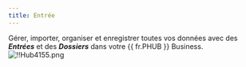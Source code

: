 ```yaml
---
title: Entrée
---
```

Gérer, importer, organiser et enregistrer toutes vos données avec des ***Entrées*** et des ***Dossiers*** dans votre {{ fr.PHUB }} Business.  
![!!Hub4155.png](https://webdevolutions.azureedge.net/docs/fr/hub/Hub4155.png) 